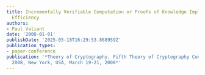 ```yaml
---
title: Incrementally Verifiable Computation or Proofs of Knowledge Imply Time/Space
  Efficiency
authors:
- Paul Valiant
date: '2008-01-01'
publishDate: '2025-05-18T16:29:53.868959Z'
publication_types:
- paper-conference
publication: '*Theory of Cryptography, Fifth Theory of Cryptography Conference, TCC
  2008, New York, USA, March 19-21, 2008*'
---
```

